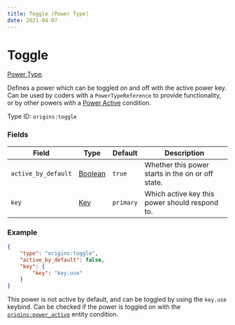 ```yaml
---
title: Toggle (Power Type)
date: 2021-04-07
---
```

# Toggle

[Power Type](../power_types.md).

Defines a power which can be toggled on and off with the active power key. Can be used by coders with a `PowerTypeReference` to provide functionality, or by other powers with a [Power Active](../entity_conditions/power_active.md) condition.

Type ID: `origins:toggle`

### Fields

Field  | Type | Default | Description
-------|------|---------|-------------
`active_by_default` | [Boolean](../data_types/boolean.md) | `true` | Whether this power starts in the on or off state.
`key` | [Key](../data_types/key.md) | `primary` | Which active key this power should respond to.


### Example
```json
{
    "type": "origins:toggle",
    "active_by_default": false,
    "key": {
        "key": "key.use"
    }
}
```
This power is not active by default, and can be toggled by using the `key.use` keybind. Can be checked if the power is toggled on with the [`origins:power_active`](../entity_conditions/power_active.md) entity condition.